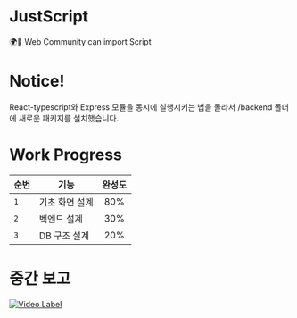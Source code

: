 # JustScript
🌍📃 Web Community can import Script

# Notice!

React-typescript와 Express 모듈을 동시에 실행시키는 법을 몰라서 /backend 폴더에 새로운 패키지를 설치했습니다.

# Work Progress

| 순번 | 기능 | 완성도 |
|---|---|:---:|
| `1` | 기초 화면 설계 | 80% |
| `2` | 벡엔드 설계 | 30% |
| `3` | DB 구조 설계 | 20% |

# 중간 보고

[![Video Label](http://img.youtube.com/vi/kIkiL5pj0J4/0.jpg)](https://youtu.be/kIkiL5pj0J4)
